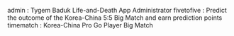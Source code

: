 admin : Tygem Baduk Life-and-Death App Administrator
fivetofive : Predict the outcome of the Korea-China 5:5 Big Match and earn prediction points
timematch : Korea-China Pro Go Player Big Match
